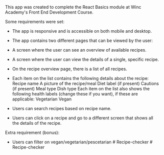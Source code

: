 This app was created to complete the React Basics module at Winc Academy's Front End Development Course.

Some requirements were set:

- The app is responsive and is accessible on both mobile and desktop.

- The app contains two different pages that can be viewed by the user:

- A screen where the user can see an overview of available recipes.

- A screen where the user can view the details of a single, specific recipe.

- On the recipe overview page, there is a list of all recipes.

- Each item on the list contains the following details about the recipe:
  Recipe name
  A picture of the recipe/meal
  Diet label (if present)
  Cautions (if present)
  Meal type
  Dish type
  Each item on the list also shows the following health labels (change these if you want), if these are applicable:
  Vegetarian
  Vegan

- Users can search recipes based on recipe name.

- Users can click on a recipe and go to a different screen that shows all the details of the recipe.

Extra requirement (bonus):

- Users can filter on vegan/vegetarian/pescetarian
#   R e c i p e - c h e c k e r  
 #   R e c i p e - c h e c k e r  
 